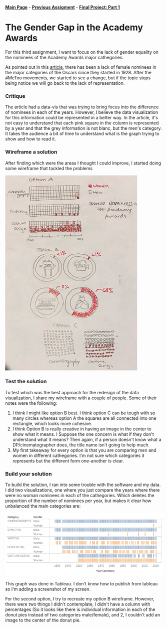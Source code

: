 [**Main Page**](https://sandrac1996.github.io/Cota_Portfolio/) - [**Previous Assigment**](https://sandrac1996.github.io/Cota_Portfolio/govDebt.html) - [**Final Project: Part 1**](https://sandrac1996.github.io/Cota_Portfolio/FP1.html)


# The Gender Gap in the Academy Awards

For this third assignment, I want to focus on the lack of gender equality on the nominees of the Academy Awards major cathegories.

As pointed out in this [article](https://www.glamour.com/story/this-chart-breaks-down-the-lack-of-female-nominees-at-the-oscars-in-key-categories-since-1928), there has been a lack of female nominees in the major categories of the Oscars since they started in 1928. After the #MeToo movements, we started to see a change, but if the topic stops being notice we will go back to the lack of representation.


### Critique

The article had a data-vis that was trying to bring focus into the difference of nominees in each of the years.
However, I believe the data visualization for this information could be represented in a better way. In the article, it's not easy to understand that each pink square in the column is represented by a year and that the grey information is not blanc, but the men's category. It takes the audience a bit of time to understand what is the graph trying to show and how to read it.

### Wireframe a solution

After finding which were the areas I thought I could improve, I started doing some wireframe that tackled the problems

![Picture](SS_wireframe.png)

### Test the solution

To test which was the best approach for the redesign of the data visualization, I share my wireframe with a couple of people. Some of their notes were the following:
1. I think I might like option B best. I think option C can be tough with so many circles whereas option A the squares are all connected into one rectangle, which looks more cohesive.
2. I think Option B is really creative in having an image in the center to show what it means. I Suppose the one concern is what if they don't understand what it means? Then again, if a person doesn't know what a DP/cinematographer does, the title name isn't going to help much.
3. My first takeaway for every option is that you are comparing men and women in different cathegories. I'm not sure which categories it represents but the different form one-another is clear.

### Build your solution

To build the solution, I ran into some trouble with the software and my data. I did two visualizations, one where you just compare the years where there were no woman nominees in each of the cathegories. Which deletes the proportion of the number of nominees per year, but makes it clear how unbalanced the main categories are:

![Picture](Tableau.png)

This graph was done in Tableau. I don't know how to publish from tableau so I'm adding a screenshot of my screen.

For the second option, I try to recreate my option B wireframe. However, there were two things I didn't contemplate, I didn't have a column with percentages (So it looks like there is individual information in each of the donut pies instead of two categories male/female), and 2, I couldn't add an image to the center of the donut pie.

<div class="flourish-embed flourish-chart" data-src="visualisation/5360916"><script src="https://public.flourish.studio/resources/embed.js"></script></div>



